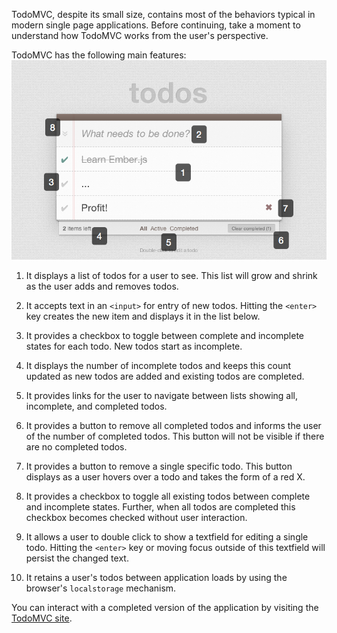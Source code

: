 TodoMVC, despite its small size, contains most of the behaviors typical in modern single page applications. Before continuing, take a moment to understand how TodoMVC works from the user's perspective.

TodoMVC has the following main features:
<img src="/guides/getting-started/images/todo-mvc.png" width="680">

  1. It displays a list of todos for a user to see. This list will grow and shrink as the user adds and removes todos.

  1. It accepts text in an `<input>` for entry of new todos. Hitting the `<enter>` key creates the new item and displays it in the list below.

  1. It provides a checkbox to toggle between complete and incomplete states for each todo. New todos start as incomplete.

  1. It displays the number of incomplete todos and keeps this count updated as new todos are added and existing todos are completed.

  1. It provides links for the user to navigate between lists showing all, incomplete, and completed todos.

  1. It provides a button to remove all completed todos and informs the user of the number of completed todos. This button will not be visible if there are no completed todos.

  1. It provides a button to remove a single specific todo. This button displays as a user hovers over a todo and takes the form of a red X.

  1. It provides a checkbox to toggle all existing todos between complete and incomplete states. Further, when all todos are completed this checkbox becomes checked without user interaction.

  1. It allows a user to double click to show a textfield for editing a single todo. Hitting the `<enter>` key or moving focus outside of this textfield will persist the changed text.

  1. It retains a user's todos between application loads by using the browser's `localstorage` mechanism.

You can interact with a completed version of the application by visiting the [TodoMVC site](http://addyosmani.github.com/todomvc/).